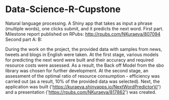 # Data-Science-R-Cupstone
Natural language processing. A Shiny app that takes as input a phrase (multiple words), one clicks submit, and it predicts the next word.
First part. Milestone report published on RPubs: http://rpubs.com/NKuraeva/807094
Second part A:
B:

During the work on the project, the provided data with samples from news, tweets and blogs in English were taken. At the first stage, various models for predicting the next word were built and their accuracy and required resource costs were assessed. As a result, the Back off Model from the sbo library was chosen for further development.
At the second stage, an assessment of the optimal ratio of resource consumption - efficiency was carried out (as a result, 10% of the provided data was selected). Next, the application was built ('https://kuraeva.shinyapps.io/NextWordPredictorV/') and a presentation ('https://rpubs.com/NKuraeva/817862') was created.